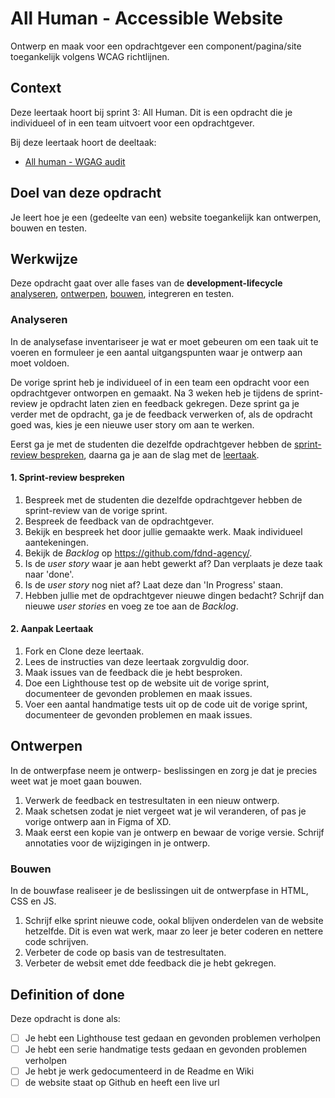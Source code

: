 # All Human - Accessible Website

Ontwerp en maak voor een opdrachtgever een component/pagina/site toegankelijk volgens WCAG richtlijnen.
 
## Context

Deze leertaak hoort bij sprint 3: All Human. 
Dit is een opdracht die je individueel of in een team uitvoert voor een opdrachtgever.

Bij deze leertaak hoort de deeltaak:

- [All human - WGAG audit](https://github.com/fdnd-task/all-human-wcag-audit)

## Doel van deze opdracht

Je leert hoe je een (gedeelte van een) website toegankelijk kan ontwerpen, bouwen en testen.

## Werkwijze

Deze opdracht gaat over alle fases van de **development-lifecycle** [analyseren](#analyseren), [ontwerpen](#ontwerpen), [bouwen](#bouwen), integreren en testen.


### Analyseren

In de analysefase inventariseer je wat er moet gebeuren om een taak uit te voeren en formuleer je een aantal uitgangspunten waar je ontwerp aan moet voldoen.

De vorige sprint heb je individueel of in een team een opdracht voor een opdrachtgever ontworpen en gemaakt. Na 3 weken heb je tijdens de sprint-review je opdracht laten zien en feedback gekregen. Deze sprint ga je verder met de opdracht, ga je de feedback verwerken of, als de opdracht goed was, kies je een nieuwe user story om aan te werken. 

Eerst ga je met de studenten die dezelfde opdrachtgever hebben de [sprint-review bespreken](#1-sprint-review-bespreken), daarna ga je aan de slag met de [leertaak](#2-aanpak-leertaak). 


#### 1. Sprint-review bespreken

1. Bespreek met de studenten die dezelfde opdrachtgever hebben de sprint-review van de vorige sprint.
2. Bespreek de feedback van de opdrachtgever.
3. Bekijk en bespreek het door jullie gemaakte werk. Maak individueel aantekeningen.
4. Bekijk de _Backlog_ op https://github.com/fdnd-agency/.
5. Is de _user story_ waar je aan hebt gewerkt af? Dan verplaats je deze taak naar 'done'.
6. Is de _user story_ nog niet af? Laat deze dan 'In Progress' staan.
7. Hebben jullie met de opdrachtgever nieuwe dingen bedacht? Schrijf dan nieuwe _user stories_ en voeg ze toe aan de _Backlog_.


#### 2. Aanpak Leertaak

1. Fork en Clone deze leertaak.
2. Lees de instructies van deze leertaak zorgvuldig door.
3. Maak issues van de feedback die je hebt besproken.
4. Doe een Lighthouse test op de website uit de vorige sprint, documenteer de gevonden problemen en maak issues.
5. Voer een aantal handmatige tests uit op de code uit de vorige sprint, documenteer de gevonden problemen en maak issues.


## Ontwerpen

In de ontwerpfase neem je ontwerp- beslissingen en zorg je dat je precies weet wat je moet gaan bouwen.

1. Verwerk de feedback en testresultaten in een nieuw ontwerp.
2. Maak schetsen zodat je niet vergeet wat je wil veranderen, of pas je vorige ontwerp aan in Figma of XD.
3. Maak eerst een kopie van je ontwerp en bewaar de vorige versie. Schrijf annotaties voor de wijzigingen in je ontwerp. 


### Bouwen

In de bouwfase realiseer je de beslissingen uit de ontwerpfase in HTML, CSS en JS.

1. Schrijf elke sprint nieuwe code, ookal blijven onderdelen van de website hetzelfde. Dit is even wat werk, maar zo leer je beter coderen en nettere code schrijven.
2. Verbeter de code op basis van de testresultaten.
3. Verbeter de websit emet dde feedback die je hebt gekregen.
   

## Definition of done

Deze opdracht is done als:

- [ ] Je hebt een Lighthouse test gedaan en gevonden problemen verholpen
- [ ] Je hebt een serie handmatige tests gedaan en gevonden problemen verholpen
- [ ] Je hebt je werk gedocumenteerd in de Readme en Wiki 
- [ ] de website staat op Github en heeft een live url
